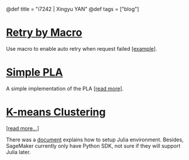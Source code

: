 @def title = "i7242 | Xingyu YAN"
@def tags = ["blog"]

# [Retry by Macro](/pages/retry_macro)
Use macro to enable auto retry when request failed [[example]](/pages/retry_macro).

# [Simple PLA](/pages/simple_pla)
A simple implementation of the PLA [[read more]](/pages/simple_pla).

# [K-means Clustering](/pages/k-means/)
[[read more...]](/pages/k-means/)

There was a [document](https://d1.awsstatic.com/whitepapers/julia-on-sagemaker.pdf?did=wp_card&trk=wp_card) explains how to setup Julia environment. Besides, SageMaker currently only have Python SDK, not sure if they will support Julia later.
